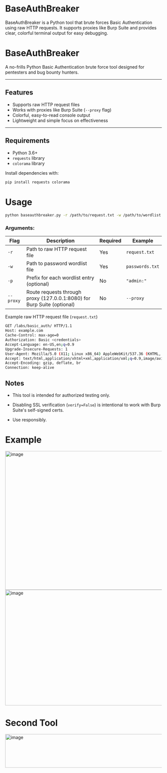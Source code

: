 # BaseAuthBreaker
BaseAuthBreaker is a Python tool that brute forces Basic Authentication using raw HTTP requests. It supports proxies like Burp Suite and provides clear, colorful terminal output for easy debugging.

# BaseAuthBreaker

A no-frills Python Basic Authentication brute force tool designed for pentesters and bug bounty hunters.

---

## Features

- Supports raw HTTP request files  
- Works with proxies like Burp Suite (`--proxy` flag)  
- Colorful, easy-to-read console output  
- Lightweight and simple  focus on effectiveness

---

## Requirements

- Python 3.6+  
- `requests` library  
- `colorama` library

Install dependencies with:

```bash
pip install requests colorama
```

# Usage
```bash
python baseauthbreaker.py -r /path/to/request.txt -w /path/to/wordlist.txt -p "admin:" --proxy
```

### Arguments:

| Flag | Description | Required | Example |
| --- | --- | --- | --- |
| `-r` | Path to raw HTTP request file | Yes | `request.txt` |
| `-w` | Path to password wordlist file | Yes | `passwords.txt` |
| `-p` | Prefix for each wordlist entry (optional) | No | `"admin:"` |
| `--proxy` | Route requests through proxy (127.0.0.1:8080) for Burp Suite (optional) | No | `--proxy` |

Example raw HTTP request file (`request.txt`)
```bash
GET /labs/basic_auth/ HTTP/1.1
Host: example.com
Cache-Control: max-age=0
Authorization: Basic <credentials>
Accept-Language: en-US,en;q=0.9
Upgrade-Insecure-Requests: 1
User-Agent: Mozilla/5.0 (X11; Linux x86_64) AppleWebKit/537.36 (KHTML, like Gecko) Chrome/137.0.0.0 Safari/537.36
Accept: text/html,application/xhtml+xml,application/xml;q=0.9,image/avif,image/webp,image/apng,*/*;q=0.8,application/signed-exchange;v=b3;q=0.7
Accept-Encoding: gzip, deflate, br
Connection: keep-alive
```

Notes
-----

-   This tool is intended for authorized testing only.

-   Disabling SSL verification (`verify=False`) is intentional to work with Burp Suite's self-signed certs.

-   Use responsibly.

# Example

<img width="1640" height="446" alt="image" src="https://github.com/user-attachments/assets/af9aba82-bae6-4c1c-94ec-ec5f2e32b4c7" />

<img width="1695" height="372" alt="image" src="https://github.com/user-attachments/assets/8d977c8a-a05f-43ea-8fbf-863b87006082" />

# Second Tool 

<img width="765" height="108" alt="image" src="https://github.com/user-attachments/assets/331b1813-5aa2-49d6-88d7-104d342142ad" />

